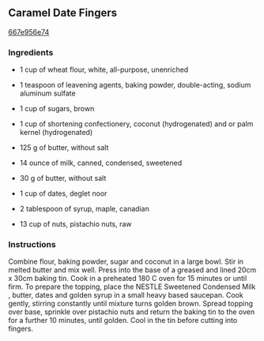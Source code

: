 ## Caramel Date Fingers

[667e956e74](http://www.food.com/recipe/caramel-date-fingers-462370)

### Ingredients

 - 1 cup of wheat flour, white, all-purpose, unenriched

 - 1 teaspoon of leavening agents, baking powder, double-acting, sodium aluminum sulfate

 - 1 cup of sugars, brown

 - 1 cup of shortening confectionery, coconut (hydrogenated) and or palm kernel (hydrogenated)

 - 125 g of butter, without salt

 - 14 ounce of milk, canned, condensed, sweetened

 - 30 g of butter, without salt

 - 1 cup of dates, deglet noor

 - 2 tablespoon of syrup, maple, canadian

 - 13 cup of nuts, pistachio nuts, raw

### Instructions

Combine flour, baking powder, sugar and coconut in a large bowl. Stir in melted butter and mix well. Press into the base of a greased and lined 20cm x 30cm baking tin. Cook in a preheated 180 C oven for 15 minutes or until firm. To prepare the topping, place the NESTLE Sweetened Condensed Milk , butter, dates and golden syrup in a small heavy based saucepan. Cook gently, stirring constantly until mixture turns golden brown. Spread topping over base, sprinkle over pistachio nuts and return the baking tin to the oven for a further 10 minutes, until golden. Cool in the tin before cutting into fingers.
